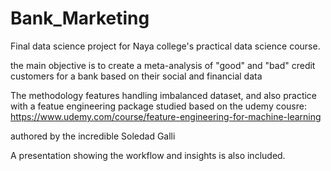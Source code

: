 # Bank_Marketing

Final data science project for Naya college's practical data science course.

the main objective is to create a meta-analysis of "good" and "bad" credit customers for a bank based on their social and financial data

The methodology features handling imbalanced dataset, and also practice with a featue engineering package studied based on the udemy cousre:
https://www.udemy.com/course/feature-engineering-for-machine-learning

authored by the incredible Soledad Galli

A presentation showing the workflow and insights is also included.




